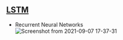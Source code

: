 <!---
Started to write on Sep 7 2021
Zahra
-->

## [LSTM](https://colah.github.io/posts/2015-08-Understanding-LSTMs/)
- Recurrent Neural Networks  
  ![Screenshot from 2021-09-07 17-37-31](https://user-images.githubusercontent.com/46463022/132416163-5fcfcdb4-0a9e-4263-a643-1904e3389d8a.png)


  
